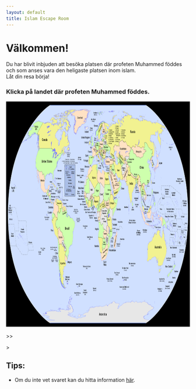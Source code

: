 ```yaml
---
layout: default
title: Islam Escape Room
---
```


# Välkommen! 
Du har blivit inbjuden att besöka platsen där profeten Muhammed föddes och som anses vara den heligaste platsen inom islam.  
Låt din resa börja! 


### Klicka på landet där profeten Muhammed föddes.

<img src="/assets/images/world.gif" usemap="#worldmap" alt="Världskarta" width="1200" height="617">

<!-- Image map from https://www.image-map.net/ -->
<map name="worldmap">
  <!-- Saudiarabien -->
  <area target="" alt="Saudiarabien" title="Saudiarabien" href="islam-rum1.html" coords="673,202,691,190,737,230,702,245" shape="poly"> 
  
   <area target="" alt="Iran" title="Iran" href="#" coords="698,168,717,194,757,212,746,176" shape="poly"
   onclick="alert('Nära! Muhammed föddes på arabiska halvön.')">>>
  
  <!-- Indien -->
  <area target="" alt="Indien" title="Indien" href="#" 
        coords="792,209,841,270" shape="rect"
        onclick="alert('Det var här buddhismen uppstod. Mohammed föddes i mellanöstern')">>

  <!-- Sverige -->
  <area target="" alt="Sverige" title="Sverige" href="#" 
        coords="603,69,618,101" shape="rect" 
        onclick="alert('Nej, asatron kommer från skandinavien. Islam kommer från asien')">

  <!-- Nepal -->
  <area target="" alt="Nepal" title="Nepal" href="#" 
        coords="854,197,811,207" shape="rect" 
        onclick="alert('Rätt världsdel, men det var inte här islam uppkom!')">

  <!-- USA -->
  <area target="" alt="USA" title="USA" href="#" 
        coords="195,134,331,197" shape="rect" 
        onclick="alert('Nej, tänk Asien!')">

  <!-- Brasilien (polygon) -->
  <area target="" alt="Brasilien" title="Brasilien" href="#" 
        coords="386,300,444,335,406,419,354,342,329,342,340,304,340,304" shape="poly" 
        onclick="alert('Nej, tänk Asien!')">

  <!-- Kina (polygon) -->
  <area target="" alt="Kina" title="Kina" href="#" 
        coords="816,130,792,164,816,189,861,195,889,217,926,220,943,199,923,171,948,144,911,121,896,140,879,157,861,157" shape="poly" 
        onclick="alert('Rätt världsdel, men det var inte här islam uppkom!')">
</map>


## Tips:
- Om du inte vet svaret kan du hitta information [här](https://www.so-rummet.se/kategorier/mekka).
